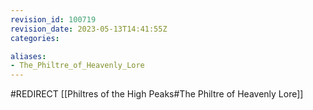 ```yaml
---
revision_id: 100719
revision_date: 2023-05-13T14:41:55Z
categories:

aliases:
- The_Philtre_of_Heavenly_Lore
---
```


#REDIRECT [[Philtres of the High Peaks#The Philtre of Heavenly Lore]]